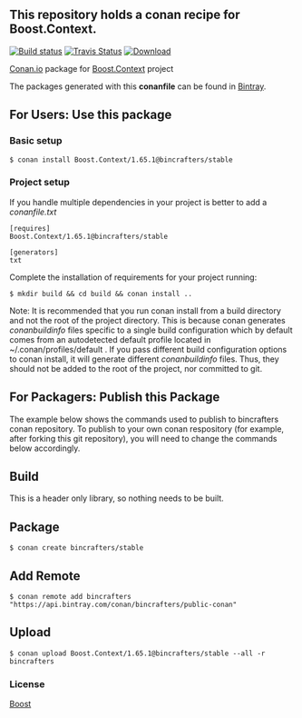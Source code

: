## This repository holds a conan recipe for Boost.Context.

[![Build status](https://ci.appveyor.com/api/projects/status/xt8jw8v0kd2ucrf4/branch/stable/1.65.1?svg=true)](https://ci.appveyor.com/project/BinCrafters/conan-boost-context/branch/stable/1.65.1)
[![Travis Status](https://travis-ci.org/bincrafters/conan-boost-context.svg?branch=stable%2F1.65.1)](https://travis-ci.org/bincrafters/conan-boost-context)
[![Download](https://api.bintray.com/packages/bincrafters/public-conan/Boost.Context%3Abincrafters/images/download.svg?version=1.65.1%3Astable) ](https://bintray.com/bincrafters/public-conan/Boost.Context%3Abincrafters/1.65.1%3Astable/link)

[Conan.io](https://conan.io) package for [Boost.Context](https://github.com/Boostorg/Context) project

The packages generated with this **conanfile** can be found in [Bintray](https://bintray.com/bincrafters/public-conan/Boost.Context%3Abincrafters).

## For Users: Use this package

### Basic setup

    $ conan install Boost.Context/1.65.1@bincrafters/stable

### Project setup

If you handle multiple dependencies in your project is better to add a *conanfile.txt*

    [requires]
    Boost.Context/1.65.1@bincrafters/stable

    [generators]
    txt

Complete the installation of requirements for your project running:

    $ mkdir build && cd build && conan install ..
	
Note: It is recommended that you run conan install from a build directory and not the root of the project directory.  This is because conan generates *conanbuildinfo* files specific to a single build configuration which by default comes from an autodetected default profile located in ~/.conan/profiles/default .  If you pass different build configuration options to conan install, it will generate different *conanbuildinfo* files.  Thus, they should not be added to the root of the project, nor committed to git. 

## For Packagers: Publish this Package

The example below shows the commands used to publish to bincrafters conan repository. To publish to your own conan respository (for example, after forking this git repository), you will need to change the commands below accordingly. 

## Build  

This is a header only library, so nothing needs to be built.

## Package 

    $ conan create bincrafters/stable
	
## Add Remote

	$ conan remote add bincrafters "https://api.bintray.com/conan/bincrafters/public-conan"

## Upload

    $ conan upload Boost.Context/1.65.1@bincrafters/stable --all -r bincrafters

### License
[Boost](www.boost.org/LICENSE_1_0.txt)
